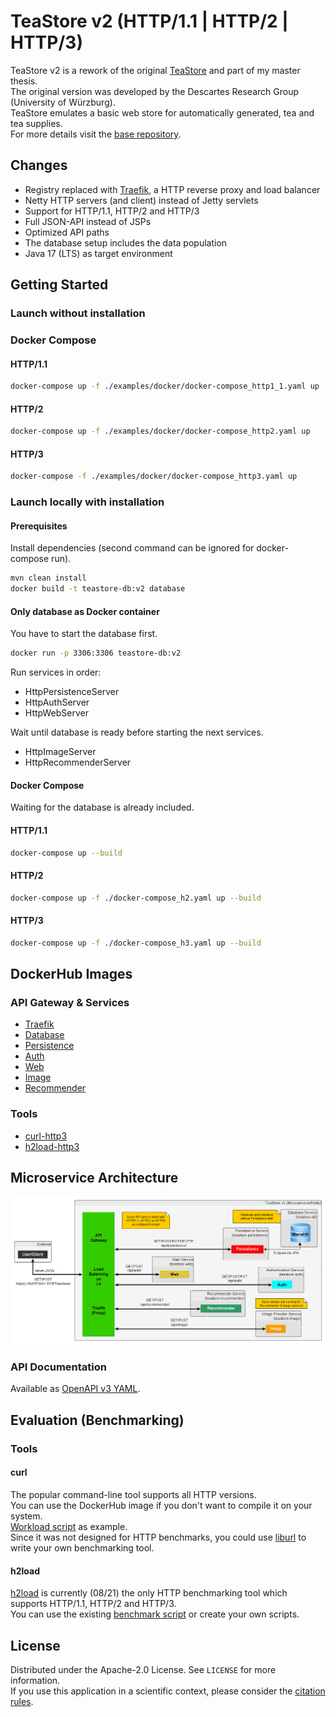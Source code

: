 # TeaStore v2 (HTTP/1.1 | HTTP/2 | HTTP/3)

TeaStore v2 is a rework of the original
[TeaStore](https://se.informatik.uni-wuerzburg.de/software-engineering-group/tools/teastore/)
and part of my master thesis.  
The original version was developed by the Descartes Research Group (University of Würzburg).  
TeaStore emulates a basic web store for automatically generated, tea and tea supplies.   
For more details visit the [base repository](https://github.com/DescartesResearch/TeaStore).

## Changes
- Registry replaced with [Traefik](https://github.com/traefik/traefik),
  a HTTP reverse proxy and load balancer
- Netty HTTP servers (and client) instead of Jetty servlets
- Support for HTTP/1.1, HTTP/2 and HTTP/3
- Full JSON-API instead of JSPs
- Optimized API paths
- The database setup includes the data population
- Java 17 (LTS) as target environment

## Getting Started
### Launch without installation
### Docker Compose
#### HTTP/1.1
 ```sh
 docker-compose up -f ./examples/docker/docker-compose_http1_1.yaml up
 ```
#### HTTP/2
 ```sh
 docker-compose up -f ./examples/docker/docker-compose_http2.yaml up
 ```
#### HTTP/3
 ```sh
docker-compose -f ./examples/docker/docker-compose_http3.yaml up
 ```

### Launch locally with installation
#### Prerequisites
Install dependencies (second command can be ignored for docker-compose run).
 ```sh
mvn clean install
docker build -t teastore-db:v2 database
 ```

#### Only database as Docker container
You have to start the database first.
 ```sh
docker run -p 3306:3306 teastore-db:v2
 ```
Run services in order:
- HttpPersistenceServer
- HttpAuthServer
- HttpWebServer

Wait until database is ready before starting the next services.

- HttpImageServer
- HttpRecommenderServer

#### Docker Compose
Waiting for the database is already included.
#### HTTP/1.1
 ```sh
 docker-compose up --build
 ```
#### HTTP/2
 ```sh
 docker-compose up -f ./docker-compose_h2.yaml up --build
 ```
#### HTTP/3
 ```sh
 docker-compose up -f ./docker-compose_h3.yaml up --build
 ```

## DockerHub Images
### API Gateway & Services
- [Traefik](https://hub.docker.com/_/traefik)
- [Database](https://hub.docker.com/r/tvsjsdock/teastore-db)
- [Persistence](https://hub.docker.com/r/tvsjsdock/teastore-persistence)
- [Auth](https://hub.docker.com/r/tvsjsdock/teastore-auth)
- [Web](https://hub.docker.com/r/tvsjsdock/teastore-web)
- [Image](https://hub.docker.com/r/tvsjsdock/teastore-image)
- [Recommender](https://hub.docker.com/r/tvsjsdock/teastore-recommender)
### Tools
- [curl-http3](https://hub.docker.com/r/tvsjsdock/curl-http3)
- [h2load-http3](https://hub.docker.com/r/tvsjsdock/h2load-http3)

## Microservice Architecture
![Microservice Architecture](api/msa-teastore-v2.png)

### API Documentation 
Available as [OpenAPI v3 YAML](api/TeaStore_v2.yaml).

## Evaluation (Benchmarking)
### Tools
#### curl
The popular command-line tool supports all HTTP versions.  
You can use the DockerHub image if you don't want to compile it on your system.  
[Workload script](examples/curl_workload.sh) as example.  
Since it was not designed for HTTP benchmarks,
you could use [liburl](https://curl.se/libcurl/) to write your own benchmarking tool.  

#### h2load
[h2load](https://github.com/nghttp2/nghttp2/tree/quic#running-h2load-against-http3-server)
is currently (08/21) the only HTTP benchmarking tool which supports HTTP/1.1,
HTTP/2 and HTTP/3.  
You can use the existing [benchmark script](examples/h2load_benchmark.sh) or
create your own scripts.

## License
Distributed under the Apache-2.0 License. See `LICENSE` for more information.  
If you use this application in a scientific context,
please consider the [citation rules](https://github.com/DescartesResearch/TeaStore#cite-us).

